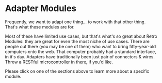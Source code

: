 # Adapter Modules
Frequently, we want to adapt one thing... to work with that other thing. That's
what these modules are for.

Most of these have limited use cases, but that's what's so great about Retro
Modules: they are great for even the most niche of use cases. There are people
out there (you may be one of them) who want to bring fifty-year-old computers
onto the web. That computer probably had a standard interface, in it's day.
Adapters have traditionally been just pair of connectors & wires. Throw a
RESTful microcontroller in there, if you'd like.

Please click on one of the sections above to learn more about a specific module.
